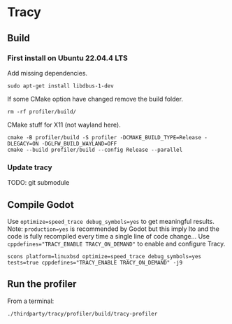# Tracy
## Build
### First install on Ubuntu 22.04.4 LTS
Add missing dependencies.

    sudo apt-get install libdbus-1-dev

If some CMake option have changed remove the build folder.

    rm -rf profiler/build/

CMake stuff for X11 (not wayland here).

    cmake -B profiler/build -S profiler -DCMAKE_BUILD_TYPE=Release -DLEGACY=ON -DGLFW_BUILD_WAYLAND=OFF
    cmake --build profiler/build --config Release --parallel

### Update tracy
TODO: git submodule

## Compile Godot

Use `optimize=speed_trace debug_symbols=yes` to get meaningful results. Note: `production=yes` is recommended by Godot but
this imply lto and the code is fully recompiled every time a single line of code change...
Use `cppdefines="TRACY_ENABLE TRACY_ON_DEMAND"` to enable and configure Tracy.

    scons platform=linuxbsd optimize=speed_trace debug_symbols=yes tests=true cppdefines="TRACY_ENABLE TRACY_ON_DEMAND" -j9

## Run the profiler
From a terminal:

    ./thirdparty/tracy/profiler/build/tracy-profiler
